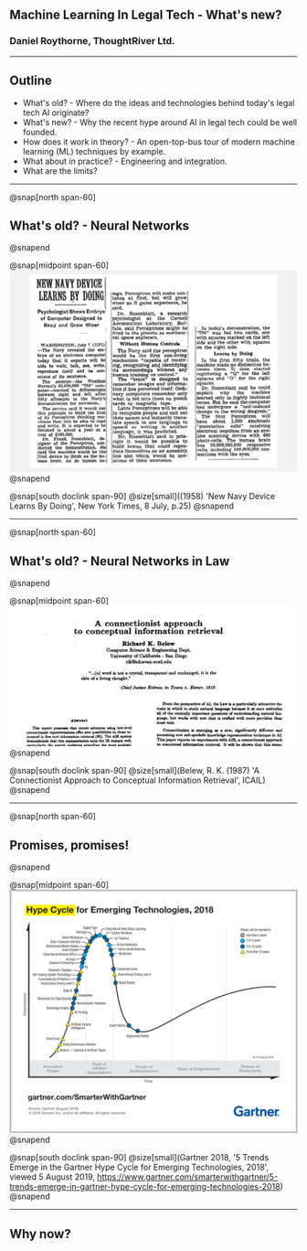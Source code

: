 ## Machine Learning In Legal Tech - What's new?

### Daniel Roythorne, ThoughtRiver Ltd.

---

## Outline

- What's old? - Where do the ideas and technologies behind today's legal tech AI originate?
- What's new? - Why the recent hype around AI in legal tech could be well founded. 
- How does it work in theory? - An open-top-bus tour of modern machine learning (ML) techniques by example.
- What about in practice? - Engineering and integration.
- What are the limits?

---


@snap[north span-60]
## What's old? - Neural Networks
@snapend

@snap[midpoint span-60]
![nyt_1958](assets/img/nyt_1958.png)
@snapend

@snap[south doclink span-90]
@size[small]((1958&#41; 'New Navy Device Learns By Doing', New York Times, 8 July, p.25)
@snapend

---

@snap[north span-60]
## What's old? - Neural Networks in Law
@snapend

@snap[midpoint span-60]
![Belew (1987)](assets/img/belew_1987_title.png)
@snapend

@snap[south doclink span-90]
@size[small](Belew, R. K. (1987&#41; 'A Connectionist Approach to Conceptual Information Retrieval', ICAIL)
@snapend

---

@snap[north span-60]
## Promises, promises!
@snapend

@snap[midpoint span-60]
![Gartner (2018)](assets/img/gartner_hype_cycle.png)
@snapend

@snap[south doclink span-90]
@size[small](Gartner 2018, '5 Trends Emerge in the Gartner Hype Cycle for Emerging Technologies, 2018', viewed 5 August 2019, <https://www.gartner.com/smarterwithgartner/5-trends-emerge-in-gartner-hype-cycle-for-emerging-technologies-2018>)
@snapend

---

## Why now?




